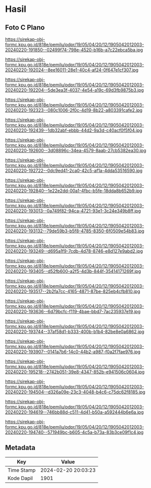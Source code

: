 # Hasil

## Foto C Plano

https://sirekap-obj-formc.kpu.go.id/818e/pemilu/pdpr/19/05/04/20/12/1905042012003-20240220-191850--02499f74-798e-4520-b16b-a7c22ebca5ba.jpg

https://sirekap-obj-formc.kpu.go.id/818e/pemilu/pdpr/19/05/04/20/12/1905042012003-20240220-192024--8ee16011-28e1-40c4-af24-0f647e1cf307.jpg

https://sirekap-obj-formc.kpu.go.id/818e/pemilu/pdpr/19/05/04/20/12/1905042012003-20240220-192204--5de3ea3f-4037-4e54-a19c-69d3fb9875b3.jpg

https://sirekap-obj-formc.kpu.go.id/818e/pemilu/pdpr/19/05/04/20/12/1905042012003-20240220-192323--080c1006-2f0c-4d19-8b22-a803391cafe2.jpg

https://sirekap-obj-formc.kpu.go.id/818e/pemilu/pdpr/19/05/04/20/12/1905042012003-20240220-192439--1db32abf-ebbb-44d2-9a3d-c40acf0f5f04.jpg

https://sirekap-obj-formc.kpu.go.id/818e/pemilu/pdpr/19/05/04/20/12/1905042012003-20240220-192600--3d08896c-34ea-4579-8aab-27cb5382ea30.jpg

https://sirekap-obj-formc.kpu.go.id/818e/pemilu/pdpr/19/05/04/20/12/1905042012003-20240220-192722--0dc9ed41-2ca0-42c5-af1a-4dda53516590.jpg

https://sirekap-obj-formc.kpu.go.id/818e/pemilu/pdpr/19/05/04/20/12/1905042012003-20240220-192840--1e22e2dd-00a1-4fbc-b5fe-18dda8b652b9.jpg

https://sirekap-obj-formc.kpu.go.id/818e/pemilu/pdpr/19/05/04/20/12/1905042012003-20240220-193013--0a749f82-94ca-4721-93e1-3c24e349b8ff.jpg

https://sirekap-obj-formc.kpu.go.id/818e/pemilu/pdpr/19/05/04/20/12/1905042012003-20240220-193132--79de59b3-b5f8-4785-8350-6f0509e54b83.jpg

https://sirekap-obj-formc.kpu.go.id/818e/pemilu/pdpr/19/05/04/20/12/1905042012003-20240220-193249--d695a1f9-7cdb-4d78-8746-e8d127e9abd2.jpg

https://sirekap-obj-formc.kpu.go.id/818e/pemilu/pdpr/19/05/04/20/12/1905042012003-20240220-193405--d52fb600-a2f5-4d3b-844f-35414171269f.jpg

https://sirekap-obj-formc.kpu.go.id/818e/pemilu/pdpr/19/05/04/20/12/1905042012003-20240220-193517--2b2fa7cc-4165-4871-87be-825eb4cfb810.jpg

https://sirekap-obj-formc.kpu.go.id/818e/pemilu/pdpr/19/05/04/20/12/1905042012003-20240220-193636--6d79bcfc-f119-4bae-bbd7-7ac235937e19.jpg

https://sirekap-obj-formc.kpu.go.id/818e/pemilu/pdpr/19/05/04/20/12/1905042012003-20240220-193744--37af58d1-b333-400b-b1b4-82be8e0a6862.jpg

https://sirekap-obj-formc.kpu.go.id/818e/pemilu/pdpr/19/05/04/20/12/1905042012003-20240220-193907--0141a7b6-14c0-44b2-a987-f0a2f7fae976.jpg

https://sirekap-obj-formc.kpu.go.id/818e/pemilu/pdpr/19/05/04/20/12/1905042012003-20240220-195218--2742b051-39e8-4347-852b-e941506c0604.jpg

https://sirekap-obj-formc.kpu.go.id/818e/pemilu/pdpr/19/05/04/20/12/1905042012003-20240220-194504--d326a09e-23c3-4048-b4c6-c75dc62f8185.jpg

https://sirekap-obj-formc.kpu.go.id/818e/pemilu/pdpr/19/05/04/20/12/1905042012003-20240220-194619--746bb88d-c511-4d41-b50a-a592444b6e6a.jpg

https://sirekap-obj-formc.kpu.go.id/818e/pemilu/pdpr/19/05/04/20/12/1905042012003-20240220-194740--571949bc-b605-4c5a-b73a-83b3ce09f1c4.jpg


## Metadata

| Key        | Value               |
| ---------- | ------------------- |
| Time Stamp | 2024-02-20 20:03:23 |
| Kode Dapil | 1901                |



